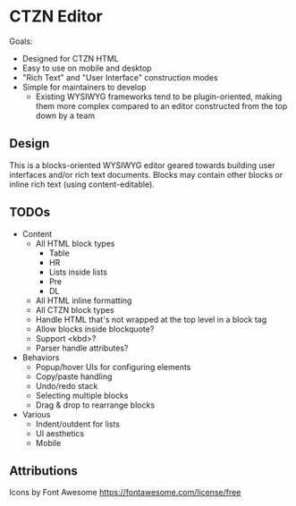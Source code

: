 # CTZN Editor

Goals:

- Designed for CTZN HTML
- Easy to use on mobile and desktop
- "Rich Text" and "User Interface" construction modes
- Simple for maintainers to develop
  - Existing WYSIWYG frameworks tend to be plugin-oriented, making them more complex compared to an editor constructed from the top down by a team

## Design

This is a blocks-oriented WYSIWYG editor geared towards building user interfaces and/or rich text documents. Blocks may contain other blocks or inline rich text (using content-editable).

## TODOs

- Content
  - All HTML block types
    - Table
    - HR
    - Lists inside lists
    - Pre
    - DL
  - All HTML inline formatting
  - All CTZN block types
  - Handle HTML that's not wrapped at the top level in a block tag
  - Allow blocks inside blockquote?
  - Support &lt;kbd&gt;?
  - Parser handle attributes?
- Behaviors
  - Popup/hover UIs for configuring elements
  - Copy/paste handling
  - Undo/redo stack
  - Selecting multiple blocks
  - Drag & drop to rearrange blocks
- Various
  - Indent/outdent for lists
  - UI aesthetics
  - Mobile

## Attributions

Icons by Font Awesome https://fontawesome.com/license/free